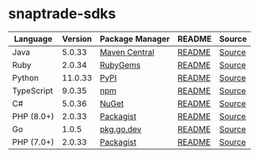 # snaptrade-sdks

|Language|Version|Package Manager|README|Source|
|-|-|-|-|-|
|Java|5.0.33|[Maven Central](https://central.sonatype.com/artifact/com.konfigthis/snaptrade-java-sdk/5.0.33)|[README](https://github.com/passiv/snaptrade-sdks/tree/HEAD/sdks/java#readme)|[Source](https://github.com/passiv/snaptrade-sdks/tree/HEAD/sdks/java)|
|Ruby|2.0.34|[RubyGems](https://rubygems.org/gems/snaptrade/versions/2.0.34)|[README](https://github.com/passiv/snaptrade-sdks/tree/HEAD/sdks/ruby#readme)|[Source](https://github.com/passiv/snaptrade-sdks/tree/HEAD/sdks/ruby)|
|Python|11.0.33|[PyPI](https://pypi.org/project/snaptrade-python-sdk/11.0.33)|[README](https://github.com/passiv/snaptrade-sdks/tree/HEAD/sdks/python#readme)|[Source](https://github.com/passiv/snaptrade-sdks/tree/HEAD/sdks/python)|
|TypeScript|9.0.35|[npm](https://www.npmjs.com/package/snaptrade-typescript-sdk/v/9.0.35)|[README](https://github.com/passiv/snaptrade-sdks/tree/HEAD/sdks/typescript#readme)|[Source](https://github.com/passiv/snaptrade-sdks/tree/HEAD/sdks/typescript)|
|C#|5.0.36|[NuGet](https://nuget.org/packages/SnapTrade.Net/5.0.36)|[README](https://github.com/passiv/snaptrade-sdks/tree/HEAD/sdks/csharp#readme)|[Source](https://github.com/passiv/snaptrade-sdks/tree/HEAD/sdks/csharp)|
|PHP (8.0+)|2.0.33|[Packagist](https://packagist.org/packages/konfig/snaptrade-php-sdk#2.0.33)|[README](https://github.com/passiv/snaptrade-php-sdk/tree/HEAD#readme)|[Source](https://github.com/passiv/snaptrade-php-sdk/tree/HEAD)|
|Go|1.0.5|[pkg.go.dev](https://pkg.go.dev/github.com/passiv/snaptrade-sdks/sdks/go)|[README](https://github.com/passiv/snaptrade-sdks/tree/HEAD/sdks/go#readme)|[Source](https://github.com/passiv/snaptrade-sdks/tree/HEAD/sdks/go)|
|PHP (7.0+)|2.0.33|[Packagist](https://packagist.org/packages/konfig/snaptrade-php-7-sdk#2.0.33)|[README](https://github.com/passiv/snaptrade-php-7-sdk/tree/HEAD#readme)|[Source](https://github.com/passiv/snaptrade-php-7-sdk/tree/HEAD)|